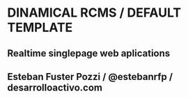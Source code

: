 # DINAMICAL RCMS / DEFAULT TEMPLATE
## Realtime singlepage web aplications
## Esteban Fuster Pozzi / @estebanrfp / desarrolloactivo.com